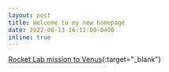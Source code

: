 ```yaml
---
layout: post
title: Welcome to my new homepage
date: 2022-08-13 16:11:00-0400
inline: true
---
```


[Rocket Lab mission to Venus](https://www.mdpi.com/2226-4310/9/8/445/htm){:target="\_blank"}
